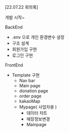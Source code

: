 [22.07.22 회의록]

개발 시작~



BackEnd

- .env 으로 개인 환경변수 설정
- 구조 설계
- 회원가입 구현
- 로그인 구현

FrontEnd

- Template 구현
  - Nav bar
  - Main page
  - donation page
  - order page
  - kakaoMap
  - Mypage( 사업자용 )
    - 데이터 차트
    - 매장정보변경
    - Mainpage